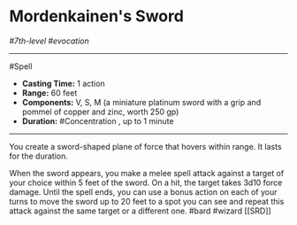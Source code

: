 # Mordenkainen's Sword
*#7th-level #evocation*
___ 
#Spell
- **Casting Time:** 1 action
- **Range:** 60 feet
- **Components:** V, S, M (a miniature platinum sword with a grip and pommel of copper and zinc, worth 250 gp)
- **Duration:** #Concentration , up to 1 minute
---
You create a sword-shaped plane of force that hovers within range. It lasts for the duration.

When the sword appears, you make a melee spell attack against a target of your choice within 5 feet of the sword. On a hit, the target takes 3d10 force damage. Until the spell ends, you can use a bonus action on each of your turns to move the sword up to 20 feet to a spot you can see and repeat this attack against the same target or a different one.
#bard
#wizard
[[SRD]]